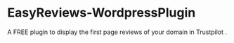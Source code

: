 # EasyReviews-WordpressPlugin
A FREE plugin to display the first page reviews of your domain in Trustpilot .
